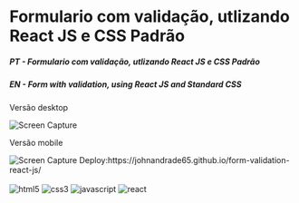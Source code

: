 # Formulario com validação, utlizando React JS e CSS Padrão
<h5>PT - Formulario com validação, utlizando React JS e CSS Padrão</h5>
<h5>EN - Form with validation, using React JS and Standard CSS</h5>

<p>Versão desktop</p>
<img alt="Screen Capture" src="./public/readme.png" >
<p>Versão mobile</p>
<img alt="Screen Capture" src="./public/readme2.png" >
Deploy:https://johnandrade65.github.io/form-validation-react-js/
﻿<div style="display: inline_block"><br/>
  <img alt="html5" src="https://img.shields.io/badge/HTML5-E34F26?style=for-the-badge&logo=html5&logoColor=white"/>
  <img alt="css3" src="https://img.shields.io/badge/CSS3-1572B6?style=for-the-badge&logo=css3&logoColor=white"/>
  <img alt="javascript" src="https://img.shields.io/badge/JavaScript-323330?style=for-the-badge&logo=javascript&logoColor=F7DF1E"/>
  <img alt="react" src="https://img.shields.io/badge/React-20232A?style=for-the-badge&logo=react&logoColor=61DAFB"/>
</div>
